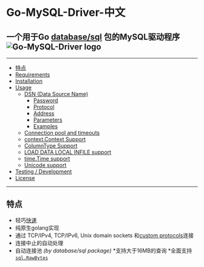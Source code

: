 #  Go-MySQL-Driver-中文
一个用于Go [database/sql](https://golang.org/pkg/database/sql/) 包的MySQL驱动程序
![Go-MySQL-Driver logo](https://raw.github.com/wiki/go-sql-driver/mysql/gomysql_m.png "Golang Gopher holding the MySQL Dolphin")
---------------------------------------
---------------------------------------
  * [特点](#特点)
  * [Requirements](#requirements)
  * [Installation](#installation)
  * [Usage](#usage)
    * [DSN (Data Source Name)](#dsn-data-source-name)
      * [Password](#password)
      * [Protocol](#protocol)
      * [Address](#address)
      * [Parameters](#parameters)
      * [Examples](#examples)
    * [Connection pool and timeouts](#connection-pool-and-timeouts)
    * [context.Context Support](#contextcontext-support)
    * [ColumnType Support](#columntype-support)
    * [LOAD DATA LOCAL INFILE support](#load-data-local-infile-support)
    * [time.Time support](#timetime-support)
    * [Unicode support](#unicode-support)
  * [Testing / Development](#testing--development)
  * [License](#license)

---------------------------------------
## 特点
* 轻巧[快速](https://github.com/go-sql-driver/sql-benchmark "golang MySQL-Driver performance")
* 纯原生golang实现
* 通过 TCP/IPv4, TCP/IPv6, Unix domain sockets 和[custom protocols](https://godoc.org/github.com/go-sql-driver/mysql#DialFunc)连接
* 连接中止的自动处理
* 自动连接池 *(by database/sql package)*
*支持大于16MB的查询
*全面支持  [`sql.RawBytes`](https://golang.org/pkg/database/sql/#RawBytes) 

